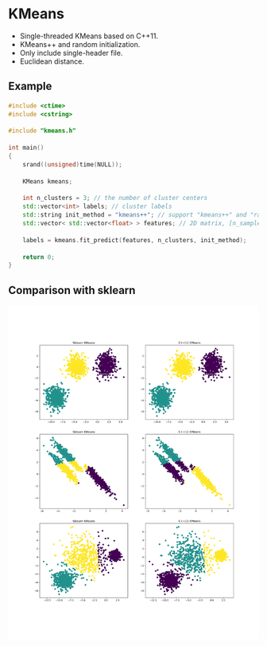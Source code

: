 # KMeans
* Single-threaded KMeans based on C++11.
* KMeans++ and random initialization. 
* Only include single-header file.
* Euclidean distance.

## Example
```c++
#include <ctime>
#include <cstring>

#include "kmeans.h"

int main()
{
	srand((unsigned)time(NULL));
	
	KMeans kmeans;
	
	int n_clusters = 3; // the number of cluster centers
	std::vector<int> labels; // cluster labels
	std::string init_method = "kmeans++"; // support "kmeans++" and "random" initialization.
	std::vector< std::vector<float> > features; // 2D matrix, [n_samples, n_features]
	
	labels = kmeans.fit_predict(features, n_clusters, init_method);
	
	return 0;
}
```

## Comparison with sklearn
![image](https://github.com/QingzuHe/KMeans/raw/master/results/ResultsOfComparison.png)
